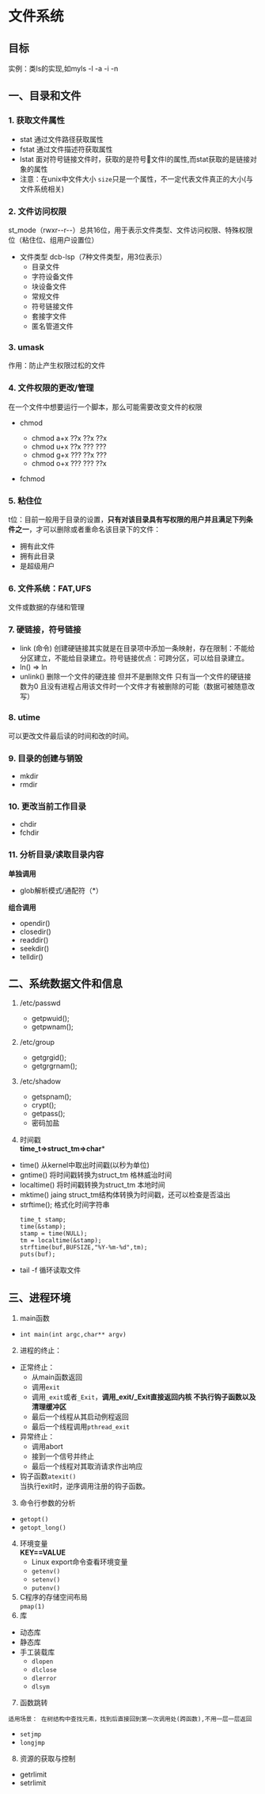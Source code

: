 # 文件系统

## 目标

实例：类ls的实现,如myls -l -a -i -n

## 一、目录和文件

### 1. 获取文件属性

- stat 通过文件路径获取属性
- fstat 通过文件描述符获取属性
- lstat 面对符号链接文件时，获取的是符号🔗文件l的属性,而stat获取的是链接对象的属性
- 注意：在unix中文件大小 `size`只是一个属性，不一定代表文件真正的大小(与文件系统相关)

### 2. 文件访问权限

st_mode（rwxr--r--）总共16位，用于表示文件类型、文件访问权限、特殊权限位（粘住位、组用户设置位）

- 文件类型 dcb-lsp（7种文件类型，用3位表示）
  - 目录文件
  - 字符设备文件
  - 块设备文件
  - 常规文件
  - 符号链接文件
  - 套接字文件
  - 匿名管道文件

### 3. umask

  作用：防止产生权限过松的文件

### 4. 文件权限的更改/管理

  在一个文件中想要运行一个脚本，那么可能需要改变文件的权限

- chmod

  - chmod a+x ??x ??x ??x
  - chmod u+x ??x ??? ???
  - chmod g+x ??? ??x ???
  - chmod o+x ??? ??? ??x

- fchmod

### 5. 粘住位

  t位：目前一般用于目录的设置，**只有对该目录具有写权限的用户并且满足下列条件之一**，才可以删除或者重命名该目录下的文件：

- 拥有此文件
- 拥有此目录
- 是超级用户

### 6. 文件系统：FAT,UFS

  文件或数据的存储和管理

### 7. 硬链接，符号链接

- link (命令) 创建硬链接其实就是在目录项中添加一条映射，存在限制：不能给分区建立，不能给目录建立。符号链接优点：可跨分区，可以给目录建立。
- ln() => ln
- unlink() 删除一个文件的硬连接 但并不是删除文件 只有当一个文件的硬链接数为0 且没有进程占用该文件时一个文件才有被删除的可能（数据可被随意改写）

### 8. utime

  可以更改文件最后读的时间和改的时间。

### 9. 目录的创建与销毁

- mkdir
- rmdir

### 10. 更改当前工作目录

- chdir
- fchdir

### 11. 分析目录/读取目录内容
**单独调用**
- glob解析模式/通配符（*）

**组合调用**
- opendir()
- closedir()
- readdir()
- seekdir()
- telldir()

## 二、系统数据文件和信息
1. /etc/passwd
   - getpwuid();
   - getpwnam();
2. /etc/group
   - getgrgid();
   - getgrgrnam();
3. /etc/shadow
   - getspnam();
   - crypt();
   - getpass();
   - 密码加盐

4. 时间戳  
**time_t=>struct_tm=>char***  
- time() 从kernel中取出时间戳(以秒为单位)
- gntime() 将时间戳转换为struct_tm 格林威治时间
- localtime() 将时间戳转换为struct_tm 本地时间
- mktime() jaing struct_tm结构体转换为时间戳，还可以检查是否溢出
- strftime(); 格式化时间字符串
  ```
  time_t stamp;
  time(&stamp);
  stamp = time(NULL);
  tm = localtime(&stamp);
  strftime(buf,BUFSIZE,"%Y-%m-%d",tm);
  puts(buf);
  ```
- tail -f 循环读取文件
## 三、进程环境
1. main函数
- `int main(int argc,char** argv)`
2. 进程的终止：
- 正常终止：
  - 从main函数返回
  - 调用`exit`
  - 调用`_exit`或者`_Exit`，**调用_exit/_Exit直接返回内核  不执行钩子函数以及清理缓冲区**
  - 最后一个线程从其启动例程返回
  - 最后一个线程调用`pthread_exit`
- 异常终止：
  - 调用abort
  - 接到一个信号并终止
  - 最后一个线程对其取消请求作出响应
- 钩子函数`atexit()`  
  当执行exit时，逆序调用注册的钩子函数。
3. 命令行参数的分析
- `getopt()`
- `getopt_long()`
4. 环境变量  
**KEY==VALUE**
    - Linux export命令查看环境变量
    - `getenv()`
    - `setenv()`
    - `putenv()`
5. C程序的存储空间布局  
  `pmap(1)`
6. 库
- 动态库
- 静态库
- 手工装载库
  - `dlopen`
  - `dlclose`
  - `dlerror`
  - `dlsym`
7. 函数跳转
```
适用场景： 在树结构中查找元素，找到后直接回到第一次调用处(跨函数),不用一层一层返回
```
- `setjmp`
- `longjmp`
8. 资源的获取与控制
- getrlimit
- setrlimit